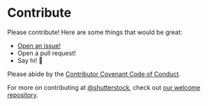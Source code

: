 # Contribute

Please contribute! Here are some things that would be great:
- [Open an issue!](https://github.com/shutterstock/ruby-webservice-swigclient/issues/new)
- Open a pull request!
- Say hi! :wave:

Please abide by the [Contributor Covenant Code of Conduct](CODE_OF_CONDUCT.md).

For more on contributing at [@shutterstock](https://github.com/shutterstock), check out [our welcome repository](https://github.com/shutterstock/welcome).
